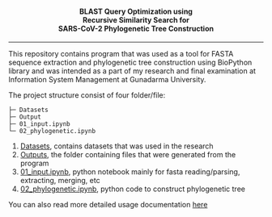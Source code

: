 <h4 align="center">BLAST Query Optimization using<br> Recursive Similarity Search for<br> SARS-CoV-2 Phylogenetic Tree Construction</h4>

--------
This repository contains program that was used as a tool for FASTA sequence extraction and phylogenetic tree construction using BioPython library and was intended as a part of my research and final examination at Information System Management at Gunadarma University.

The project structure consist of four folder/file:
```
├─ Datasets
├─ Output
├─ 01_input.ipynb
└─ 02_phylogenetic.ipynb
```
1. [Datasets](./Datasets/), contains datasets that was used in the research
2. [Outputs](./Outputs/), the folder containing files that were generated from the program
3. [01_input.ipynb](./01_input.ipynb), python notebook mainly for fasta reading/parsing, extracting, merging, etc
4. [02_phylogenetic.ipynb](./02_phylogenetic.ipynb), python code to construct phylogenetic tree

You can also read more detailed usage documentation [here](#)